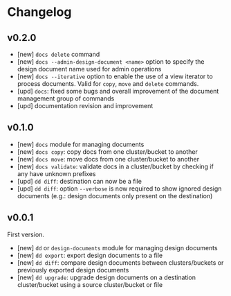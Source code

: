 # Changelog

## v0.2.0

- [new] `docs delete` command
- [new] `docs --admin-design-document <name>` option to specify the design
  document name used for admin operations
- [new] `docs --iterative` option to enable the use of a view iterator to
  process documents. Valid for `copy`, `move` and `delete` commands.
- [upd] `docs`: fixed some bugs and overall improvement of the document
  management group of commands
- [upd] documentation revision and improvement

## v0.1.0

- [new] `docs` module for managing documents
- [new] `docs copy`: copy docs from one cluster/bucket to another
- [new] `docs move`: move docs from one cluster/bucket to another
- [new] `docs validate`: validate docs in a cluster/bucket by checking if any
  have unknown prefixes
- [upd] `dd diff`: destination can now be a file
- [upd] `dd diff`: option `--verbose` is now required to show ignored design
  documents (e.g.: design documents only present on the destination)

## v0.0.1

First version.

- [new] `dd` or `design-documents` module for managing design documents
- [new] `dd export`: export design documents to a file
- [new] `dd diff`: compare design documents between clusters/buckets or
  previously exported design documents
- [new] `dd upgrade`: upgrade design documents on a destination cluster/bucket
  using a source cluster/bucket or file
